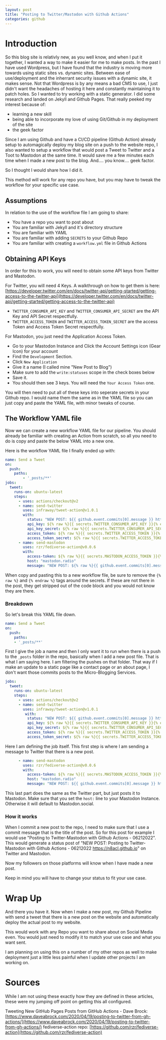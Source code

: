 ```yaml
---
layout: post
title: "Posting to Twitter/Mastodon with Github Actions"
categories: github
---
```


# Introduction

So this blog site is relativly new, as you well know, and when I put it together, I wanted a way to make it easier for me to make posts. In the past I have used Wordpress, but I have found that the industry is moving more towards using static sites vs. dynamic sites. Between ease of use/deployment and the inherrant security issues with a dynamic site, it makes sense. Not that Wordpress is by any means a bad CMS to use, I just didn't want the headaches of hosting it here and constantly maintaining it to patch holes. So I wanted to try working with a static generator. I did some research and landed on Jekyll and Github Pages. That really peeked my interest because of:

* learning a new skill
* being able to incorporate my love of using Git/Github in my deployment of the site
* the geek factor

Since I am using Github and have a CI/CD pipeline (Github Action) already setup to automagically deploy my blog site on a push to the website repo, I also wanted to setup a workflow that would post a Tweet to Twitter and a Toot to Mastodon at the same time. It would save me a few minutes each time when I made a new post to the blog. And.... you know.... geek factor.

So I thought I would share how I did it.

This method will work for any repo you have, but you may have to tweak the workflow for your specific use case.

## Assumptions

In relation to the use of the workflow file I am going to share:

* You have a repo you want to post about
* You are familiar with Jekyll and it's directory structure
* You are familiar with YAML
* You are familiar with adding ```SECRETS``` to your Github Repo
* You are familiar with creating a ```workflow.yml``` file in Github Actions

## Obtaining API Keys

In order for this to work, you will need to obtain some API keys from Twitter and Mastodon.

For Twitter, you will need 4 Keys. A walkthrough on how to get them is here: [https://developer.twitter.com/en/docs/twitter-api/getting-started/getting-access-to-the-twitter-api](https://developer.twitter.com/en/docs/twitter-api/getting-started/getting-access-to-the-twitter-api)

* ```TWITTER_CONSUMER_API_KEY``` and ```TWITTER_CONSUMER_API_SECRET``` are the API Key and API Secret respectfully.
* ```TWITTER_ACCESS_TOKEN``` and ```TWITTER_ACCESS_TOKEN_SECRET``` are the access Token and Access Token Secret respectfully.

For Mastodon, you just need the Application Access Token.
* Go to your Mastodon Instance and Click the Account Settings icon (Gear Icon) for your account
* Find the ```Development``` Section.
* Click ```New Application```
* Give it a name (I called mine "New Post to Blog")
* Make sure to add the ```write:statuses``` scope in the check boxes below
* Save it.
* You should then see 3 keys. You will need the ```Your Access Token``` one.

You will then need to put all of these keys into seperate secrets in your Github repo. I would name them the same as in the YAML file so you can just copy and paste the YAML file, with minor tweaks of course.

## The Workflow YAML file

Now we can create a new workflow YAML file for our pipeline. You should already be familiar with creating an Action from scratch, so all you need to do is copy and paste the below YAML into a new one.

Here is the workflow YAML file I finally ended up with:

```yaml
name: Send a Tweet
on:
  push:
    paths:
        - '_posts/**'
jobs:
  tweet:
    runs-on: ubuntu-latest
    steps:
      - uses: actions/checkout@v2
      - name: send-twitter
        uses: infraway/tweet-action@v1.0.1
        with:
          status: "NEW POST: ${{ github.event.commits[0].message }} https://n8acl.github.io"
          api_key: ${% raw %}{{ secrets.TWITTER_CONSUMER_API_KEY }}{% endraw %}
          api_key_secret: ${% raw %}{{ secrets.TWITTER_CONSUMER_API_SECRET }}{% endraw %}
          access_token: ${% raw %}{{ secrets.TWITTER_ACCESS_TOKEN }}{% endraw %}
          access_token_secret: ${% raw %}{{ secrets.TWITTER_ACCESS_TOKEN_SECRET }}{% endraw %}
      - name: send-mastodon
        uses: rzr/fediverse-action@v0.0.6
        with:
          access-token: ${% raw %}{{ secrets.MASTODON_ACCESS_TOKEN }}{% endraw %}
          host: "mastodon.radio"
          message: "NEW POST: ${% raw %}{{ github.event.commits[0].message }} https://n8acl.github.io"
```

When copy and pasting this to a new workflow file, be sure to remove the ```{% raw %}``` and ```{% endraw %}``` tags around the secrets. If these are not there in the post, they get stripped out of the code block and you would not know they are there.

### Breakdown

So let's break this YAML file down.

```yaml
name: Send a Tweet
on:
  push:
    paths:
    - '_posts/**'
```

First I give the job a name and then I only want it to run when there is a push to the ```_posts``` folder in the repo, basically when I add a new post file. That is what I am saying here. I am filtering the pushes on that folder. That way if I make an update to a static page like a contact page or an about page, I don't want those commits posts to the Micro-Blogging Services.

```yaml
jobs:
  tweet:
    runs-on: ubuntu-latest
    steps:
      - uses: actions/checkout@v2
      - name: send-twitter
        uses: infraway/tweet-action@v1.0.1
         with:
          status: "NEW POST: ${{ github.event.commits[0].message }} https://n8acl.github.io"
          api_key: ${% raw %}{{ secrets.TWITTER_CONSUMER_API_KEY }}{% endraw %}
          api_key_secret: ${% raw %}{{ secrets.TWITTER_CONSUMER_API_SECRET }}{% endraw %}
          access_token: ${% raw %}{{ secrets.TWITTER_ACCESS_TOKEN }}{% endraw %}
          access_token_secret: ${% raw %}{{ secrets.TWITTER_ACCESS_TOKEN_SECRET }}{% endraw %}
```

Here I am defining the job itself. This first step is where I am sending a message to Twitter that there is a new post.

```yaml
      - name: send-mastodon
        uses: rzr/fediverse-action@v0.0.6
        with:
          access-token: ${% raw %}{{ secrets.MASTODON_ACCESS_TOKEN }}{% endraw %}
          host: "mastodon.radio"
          message: "NEW POST: ${{ github.event.commits[0].message }} https://n8acl.github.io"
```

This last part does the same as the Twitter part, but just posts it to Mastodon. Make sure that you set the ```host:``` line to your Mastodon Instance. Otherwise it will default to Mastodon.social.

### How it works

When I commit a new post to the repo, I need to make sure that I use a commit message that is the title of the post. So for this post for example I would use "Posting to Twitter-Mastodon with Github Actions - 06212022". This would generate a status post of "NEW POST: Posting to Twitter-Mastodon with Github Actions - 06212022 https://n8acl.github.io" on Twitter and Mastodon.

Now my followers on those platforms will know when I have made a new post.

Keep in mind you will have to change your status to fit your use case.

# Wrap Up

And there you have it. Now when I make a new post, my Github Pipeline with send a tweet that there is a new post on the website and automatically deploy the actual post to my website. 

This would work with any Repo you want to share about on Social Media even. You would just need to modify it to match your use case and what you want sent.

I am planning on using this on a number of my other repos as well to make deployment just a little less painful when I update other projects I am working on.

# Sources

While I am not using these exactly how they are defined in these articles, these were my jumping off point on getting this all configured.

Tweeting New GitHub Pages Posts from GitHub Actions - Dave Brock: [https://www.daveabrock.com/2020/04/19/posting-to-twitter-from-gh-actions/](https://www.daveabrock.com/2020/04/19/posting-to-twitter-from-gh-actions/)
fediverse-action repo: [https://github.com/rzr/fediverse-action](https://github.com/rzr/fediverse-action)